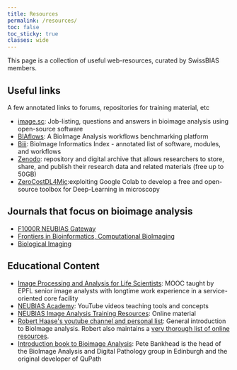 ```yaml
---
title: Resources
permalink: /resources/
toc: false
toc_sticky: true
classes: wide
---
```


This page is a collection of useful web-resources, curated by SwissBIAS members.

## Useful links
A few annotated links to forums, repositories for training material, etc

- [image.sc](https://forum.image.sc/): Job-listing, questions and answers in bioimage analysis using open-source software
- [BIAflows](https://biaflows.neubias.org/#/): A BioImage Analysis workflows benchmarking platform
- [Biii](http://biii.eu/): BioImage Informatics Index - annotated list of software, modules, and workflows
- [Zenodo](https://zenodo.org/): repository and digital archive that allows researchers to store, share, and publish their research data and related materials (free up to 50GB)
- [ZeroCostDL4Mic](https://github.com/HenriquesLab/ZeroCostDL4Mic):exploiting Google Colab to develop a free and open-source toolbox for Deep-Learning in microscopy

## Journals that focus on bioimage analysis
- [F1000R NEUBIAS Gateway](https://f1000research.com/NEUBIAS)
- [Frontiers in Bioinformatics, Computational BioImaging](https://www.frontiersin.org/journals/bioinformatics/sections/computational-bioimaging)
- [Biological Imaging](https://www.frontiersin.org/journals/bioinformatics/sections/computational-bioimaging)

## Educational Content

- [Image Processing and Analysis for Life Scientists](https://courseware.epfl.ch/courses/course-v1:EPFL+IPA4LS+2019_t3/about): MOOC taught by EPFL senior image analysts with longtime work experience in a service-oriented core facility
- [NEUBIAS Academy](https://www.youtube.com/c/NEUBIAS/videos): YouTube videos teaching tools and concepts 
- [NEUBIAS Image Analysis Training Resources](https://neubias.github.io/training-resources/all-modules/): Online material
- [Robert Haase's youtube channel and personal list](https://www.youtube.com/playlist?list=PL5ESQNfM5lc7SAMstEu082ivW4BDMvd0U): General introduction to BioImage analysis. Robert also maintains a [very thorough list of online resources](https://haesleinhuepf.github.io/BioImageAnalysisNotebooks/intro.html#written-resources).
- [Introduction book to Bioimage Analysis](https://bioimagebook.github.io./README.html): Pete Bankhead is the head of the BioImage Analysis and Digital Pathology group in Edinburgh and the original developer of QuPath
